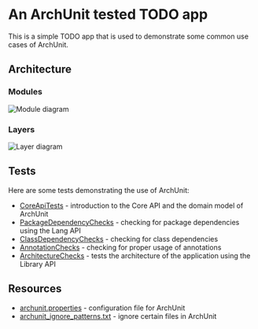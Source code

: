 # An ArchUnit tested TODO app

This is a simple TODO app that is used to demonstrate some common use cases of ArchUnit.

## Architecture

### Modules

![Module diagram](http://www.plantuml.com/plantuml/proxy?cache=no&src=https://raw.githubusercontent.com/drosowski/wellarchitectedtodo/refs/heads/main/docs/architecture.puml)

### Layers

![Layer diagram](http://www.plantuml.com/plantuml/proxy?cache=no&src=https://raw.githubusercontent.com/drosowski/wellarchitectedtodo/refs/heads/main/docs/layers.puml)

## Tests

Here are some tests demonstrating the use of ArchUnit:

* [CoreApiTests](src/test/java/de/smartsquare/wellarchitectedtodo/CoreApiTests.java) - introduction to the Core API and the domain model of ArchUnit
* [PackageDependencyChecks](src/test/kotlin/de/smartsquare/wellarchitectedtodo/PackageDependencyChecks.kt) - checking for package dependencies using the Lang API
* [ClassDependencyChecks](src/test/kotlin/de/smartsquare/wellarchitectedtodo/ClassDependencyChecks.kt) - checking for class dependencies
* [AnnotationChecks](src/test/kotlin/de/smartsquare/wellarchitectedtodo/AnnotationChecks.kt) - checking for proper usage of annotations
* [ArchitectureChecks](src/test/kotlin/de/smartsquare/wellarchitectedtodo/ArchitectureChecks.kt) - tests the architecture of the application using the Library API

## Resources

* [archunit.properties](src/test/resources/archunit.properties) - configuration file for ArchUnit
* [archunit_ignore_patterns.txt](src/test/resources/archunit_ignore_patterns.txt) - ignore certain files in ArchUnit
